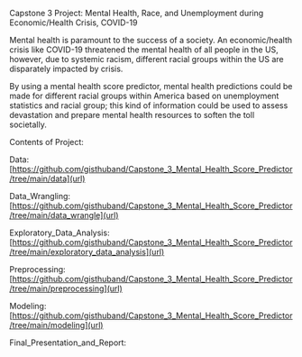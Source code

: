 Capstone 3 Project: Mental Health, Race, and Unemployment during Economic/Health Crisis, COVID-19

Mental health is paramount to the success of a society.  An economic/health crisis like COVID-19 threatened the mental health of all people in the US, however, due to systemic racism, different racial groups within the US are disparately impacted by crisis.  

By using a mental health score predictor, mental health predictions could be made for different racial groups within America based on unemployment statistics and racial group; this kind of information could be used to assess devastation and prepare mental health resources to soften the toll societally.

Contents of Project:

Data: [https://github.com/gisthuband/Capstone_3_Mental_Health_Score_Predictor/tree/main/data](url)

Data_Wrangling: [https://github.com/gisthuband/Capstone_3_Mental_Health_Score_Predictor/tree/main/data_wrangle](url)

Exploratory_Data_Analysis: [https://github.com/gisthuband/Capstone_3_Mental_Health_Score_Predictor/tree/main/exploratory_data_analysis](url)

Preprocessing: [https://github.com/gisthuband/Capstone_3_Mental_Health_Score_Predictor/tree/main/preprocessing](url)

Modeling: [https://github.com/gisthuband/Capstone_3_Mental_Health_Score_Predictor/tree/main/modeling](url)

Final_Presentation_and_Report:

